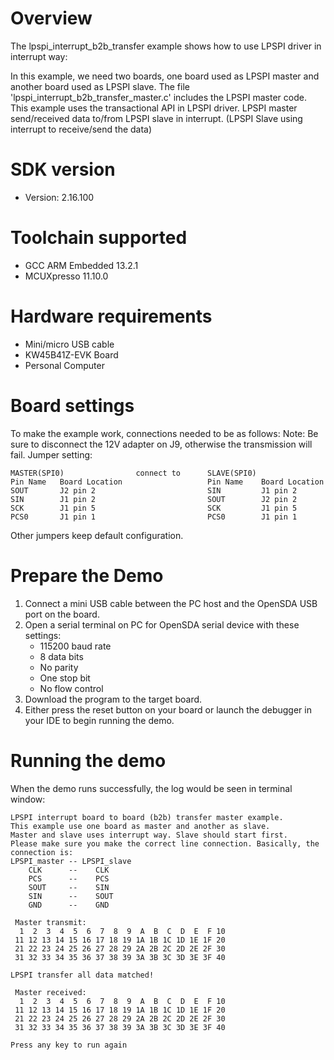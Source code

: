 Overview
========
The lpspi_interrupt_b2b_transfer example shows how to use LPSPI driver in interrupt way:

In this example, we need two boards, one board used as LPSPI master and another board used as LPSPI slave.
The file 'lpspi_interrupt_b2b_transfer_master.c' includes the LPSPI master code.
This example uses the transactional API in LPSPI driver.
LPSPI master send/received data to/from LPSPI slave in interrupt. (LPSPI Slave using interrupt to receive/send the data)



SDK version
===========
- Version: 2.16.100

Toolchain supported
===================
- GCC ARM Embedded  13.2.1
- MCUXpresso  11.10.0

Hardware requirements
=====================
- Mini/micro USB cable
- KW45B41Z-EVK Board
- Personal Computer

Board settings
==============
To make the example work, connections needed to be as follows:
Note: Be sure to disconnect the 12V adapter on J9, otherwise the transmission will fail.
Jumper setting:

~~~~~~~~~~~~~~~~~~~~~~~~~~~~~~~~~~~~~~~~~~~~~~~~~~~~~~~~~~~~~~~~~~~~~~
MASTER(SPI0)                connect to      SLAVE(SPI0)
Pin Name   Board Location                   Pin Name    Board Location
SOUT       J2 pin 2                         SIN         J1 pin 2
SIN        J1 pin 2                         SOUT        J2 pin 2
SCK        J1 pin 5                         SCK         J1 pin 5
PCS0       J1 pin 1                         PCS0        J1 pin 1
~~~~~~~~~~~~~~~~~~~~~~~~~~~~~~~~~~~~~~~~~~~~~~~~~~~~~~~~~~~~~~~~~~~~~~

Other jumpers keep default configuration.

Prepare the Demo
================
1. Connect a mini USB cable between the PC host and the OpenSDA USB port on the board.
2. Open a serial terminal on PC for OpenSDA serial device with these settings:
    - 115200 baud rate
    - 8 data bits
    - No parity
    - One stop bit
    - No flow control
3. Download the program to the target board.
4. Either press the reset button on your board or launch the debugger in your IDE to begin running
   the demo.



Running the demo
================
When the demo runs successfully, the log would be seen in terminal window:
~~~~~~~~~~~~~~~~~~~~~~~~~~~~~~~~~~~~~~~~~~~~~~~~~~~~~~~~~~~~~~~~~~~~~~~~~~~~~~~~~~~~
LPSPI interrupt board to board (b2b) transfer master example.
This example use one board as master and another as slave.
Master and slave uses interrupt way. Slave should start first.
Please make sure you make the correct line connection. Basically, the connection is:
LPSPI_master -- LPSPI_slave
    CLK      --    CLK
    PCS      --    PCS
    SOUT     --    SIN
    SIN      --    SOUT
    GND      --    GND

 Master transmit:
  1  2  3  4  5  6  7  8  9  A  B  C  D  E  F 10
 11 12 13 14 15 16 17 18 19 1A 1B 1C 1D 1E 1F 20
 21 22 23 24 25 26 27 28 29 2A 2B 2C 2D 2E 2F 30
 31 32 33 34 35 36 37 38 39 3A 3B 3C 3D 3E 3F 40

LPSPI transfer all data matched!

 Master received:
  1  2  3  4  5  6  7  8  9  A  B  C  D  E  F 10
 11 12 13 14 15 16 17 18 19 1A 1B 1C 1D 1E 1F 20
 21 22 23 24 25 26 27 28 29 2A 2B 2C 2D 2E 2F 30
 31 32 33 34 35 36 37 38 39 3A 3B 3C 3D 3E 3F 40

Press any key to run again
~~~~~~~~~~~~~~~~~~~~~~~~~~~~~~~~~~~~~~~~~~~~~~~~~~~~~~~~~~~~~~~~~~~~~~~~~~~~~~~~~~~~~

